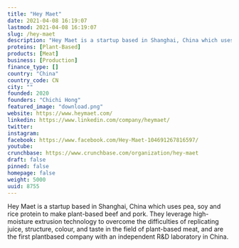 ```yaml
---
title: "Hey Maet"
date: 2021-04-08 16:19:07
lastmod: 2021-04-08 16:19:07
slug: /hey-maet
description: "Hey Maet is a startup based in Shanghai, China which uses pea, soy and rice protein to make plant-based beef and pork. They leverage high-moisture extrusion technology to overcome the difficulties of replicating juice, structure, colour, and taste in the field of plant-based meat, and are the first plantbased company with an independent R&D laboratory in China."
proteins: [Plant-Based]
products: [Meat]
business: [Production]
finance_type: []
country: "China"
country_code: CN
city: ""
founded: 2020
founders: "Chichi Hong"
featured_image: "download.png"
website: https://www.heymaet.com/
linkedin: https://www.linkedin.com/company/heymaet/
twitter: 
instagram: 
facebook: https://www.facebook.com/Hey-Maet-104691267816597/
youtube: 
crunchbase: https://www.crunchbase.com/organization/hey-maet
draft: false
pinned: false
homepage: false
weight: 5000
uuid: 8755
---
```

Hey Maet is a startup based in Shanghai, China which uses pea, soy and rice protein to make plant-based beef and pork. They leverage high-moisture extrusion technology to overcome the difficulties of replicating juice, structure, colour, and taste in the field of plant-based meat, and are the first plantbased company with an independent R&D laboratory in China.
